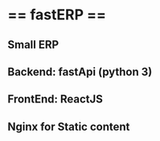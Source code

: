 # == fastERP ==
## Small ERP

## Backend: fastApi (python 3)
## FrontEnd: ReactJS
## Nginx for Static content
